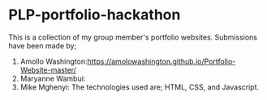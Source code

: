 # PLP-portfolio-hackathon
This is a collection of my group member's portfolio websites.
Submissions have been made by;
1. Amollo Washington:https://amolowashington.github.io/Portfolio-Website-master/
2. Maryanne Wambui:
3. Mike Mghenyi:
The technologies used are; HTML, CSS, and Javascript.
